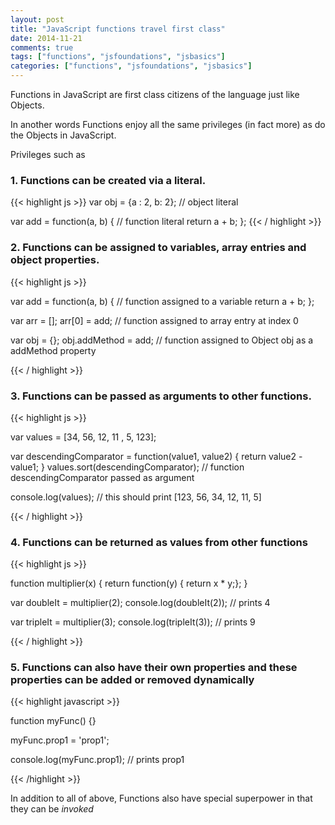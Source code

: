 ```yaml
---
layout: post
title: "JavaScript functions travel first class"
date: 2014-11-21
comments: true
tags: ["functions", "jsfoundations", "jsbasics"]
categories: ["functions", "jsfoundations", "jsbasics"]
---
```



Functions in JavaScript are first class citizens of the language just like Objects.

In another words Functions enjoy all the same privileges (in fact more) as do the Objects in JavaScript.

Privileges such as 

### 1. Functions can be created via a literal.

{{< highlight js >}}
var obj = {a : 2, b: 2}; // object literal

var add = function(a, b) { // function literal
	return a + b;
};
{{< / highlight >}}

### 2. Functions can be assigned to variables, array entries and object properties.

{{< highlight js >}}

var add = function(a, b) { // function assigned to a variable
	return a + b;
};

var arr = [];
arr[0] = add; // function assigned to array entry at index 0

var obj = {};
obj.addMethod = add; // function assigned to Object obj as a addMethod property

{{< / highlight >}}

### 3. Functions can be passed as arguments to other functions.

{{< highlight js >}}

var values = [34, 56, 12, 11 , 5, 123];

var descendingComparator = function(value1, value2) {
	return value2 - value1;
}
values.sort(descendingComparator); // function descendingComparator passed as argument

console.log(values); // this should print [123, 56, 34, 12, 11, 5] 

{{< / highlight >}}

### 4. Functions can be returned as values from other functions

{{< highlight js >}}

function multiplier(x) {
	return function(y) { return x * y;};
}

var doubleIt = multiplier(2);
console.log(doubleIt(2)); // prints 4

var tripleIt = multiplier(3);
console.log(tripleIt(3)); // prints 9

{{< / highlight >}}

### 5. Functions can also have their own properties and these properties can be added or removed dynamically
{{< highlight javascript >}}

function myFunc() {}

myFunc.prop1 = 'prop1';

console.log(myFunc.prop1); // prints prop1

{{< /highlight >}}

In addition to all of above, Functions also have special superpower in that they can be _invoked_

